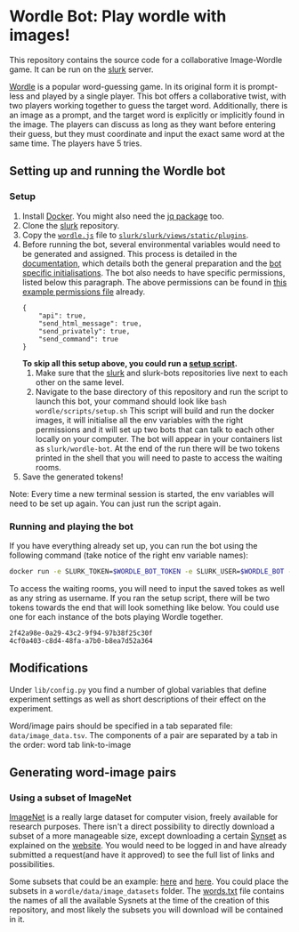 # Wordle Bot: Play wordle with images!

This repository contains the source code for a collaborative Image-Wordle game. It can be run on the [slurk](https://github.com/clp-research/slurk) server. 

[Wordle](https://en.wikipedia.org/wiki/Wordle) is a popular word-guessing game. In its original form it is prompt-less and played by a single player. This bot offers a collaborative twist, with two players working together to guess the target word. Additionally, there is an image as a prompt, and the target word is explicitly or implicitly found in the image. The players can discuss as long as they want before entering their guess, but they must coordinate and input the exact same word at the same time. The players have 5 tries. 

## Setting up and running the Wordle bot

### Setup 

1. Install [Docker](https://docs.docker.com/get-docker/). You might also need the [jq package](https://stedolan.github.io/jq/download/) too. 
2. Clone the [slurk](https://github.com/clp-research/slurk) repository.
3. Copy the [```wordle.js```](wordle.js) file to [```slurk/slurk/views/static/plugins```](https://github.com/clp-research/slurk/tree/master/slurk/views/static/plugins). 
4. Before running the bot, several environmental variables would need to be generated and assigned. This process is detailed in the [documentation](https://clp-research.github.io/slurk/slurk_gettingstarted.html), which details both the general preparation and the [bot specific initialisations](https://clp-research.github.io/slurk/slurk_gettingstarted.html#chatting-with-a-bot). The bot also needs to have specific permissions, listed below this paragraph. The above permissions can be found in [this example permissions file](https://github.com/clp-research/slurk-bots/blob/master/wordle/data/wordle_bot_permissions.json) already.  
    ```
    {
        "api": true,
        "send_html_message": true,
        "send_privately": true,
        "send_command": true
    }
    ```
    **To skip all this setup above, you could run a [setup script](https://github.com/clp-research/slurk-bots/blob/master/wordle/scripts/setup.sh).** 
    1. Make sure that the [slurk](https://github.com/clp-research/slurk) and slurk-bots repositories live next to each other on the same level.
    2. Navigate to the base directory of this repository and run the script to launch this bot, your command should look like ```bash wordle/scripts/setup.sh``` 
    This script will build and run the docker images, it will initialise all the env variables with the right permissions and it will set up two bots that can talk to each other locally on your computer. The bot will appear in your containers list as ```slurk/wordle-bot```. At the end of the run there will be two tokens printed in the shell that you will need to paste to access the waiting rooms. 
5. Save the generated tokens!

Note: Every time a new terminal session is started, the env variables will need to be set up again. You can just run the script again. 
    
### Running and playing the bot

If you have everything already set up, you can run the bot using the following command (take notice of the right env variable names):    
```bash
docker run -e SLURK_TOKEN=$WORDLE_BOT_TOKEN -e SLURK_USER=$WORDLE_BOT -e SLURK_WAITING_ROOM=$WAITING_ROOM -e WORDLE_TASK_ID=$TASK_ID -e SLURK_PORT=5000 --net="host" slurk/wordle-bot &
```

To access the waiting rooms, you will need to input the saved tokes as well as any string as username. If you ran the setup script, there will be two tokens towards the end that will look something like below. You could use one for each instance of the bots playing Wordle together. 
```
2f42a98e-0a29-43c2-9f94-97b38f25c30f
4cf0a403-c8d4-48fa-a7b0-b8ea7d52a364
```


## Modifications
Under `lib/config.py` you find a number of global variables that define experiment settings as well as short descriptions of their effect on the experiment.

Word/image pairs should be specified in a tab separated file: ```data/image_data.tsv```. The components of a pair are separated by a tab in the order: word tab link-to-image

## Generating word-image pairs 

### Using a subset of ImageNet

[ImageNet](https://image-net.org/index.php) is a really large dataset for computer vision, freely available for research purposes. There isn't a direct possibility to directly download a subset of a more manageable size, except downloading a certain [Synset](https://en.wikipedia.org/wiki/Synonym_ring) as explained on the [website](https://image-net.org/download-images.php). You would need to be logged in and have already submitted a request(and have it approved) to see the full list of links and possibilities. 

Some subsets that could be an example: [here](https://github.com/fastai/imagenette) and [here](https://www.kaggle.com/datasets/akash2sharma/tiny-imagenet). You could place the subsets in a ```wordle/data/image_datasets``` folder. The [words.txt](wordle/scripts/pairs/words.txt) file contains the names of all the available Sysnets at the time of the creation of this repository, and most likely the subsets you will download will be contained in it. 
